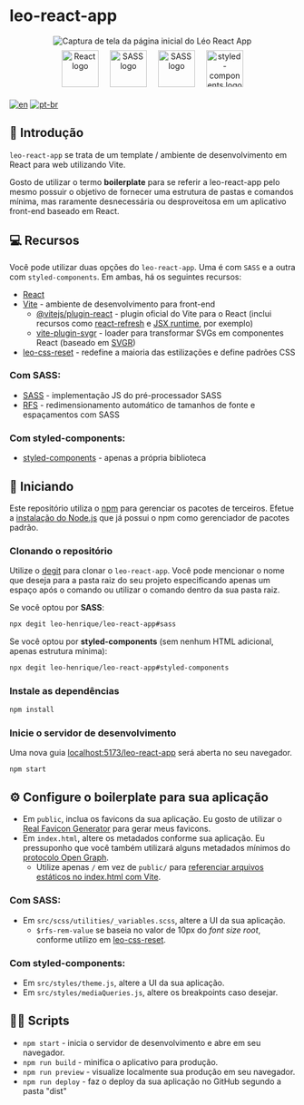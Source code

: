 # leo-react-app

<div align="center">
	<img src="https://user-images.githubusercontent.com/72027449/212686494-3c9d878f-c269-4520-aa61-649a2d94f691.gif"
	alt="Captura de tela da página inicial do Léo React App" />
</div>

<div align="center">
	<a href="https://pt-br.reactjs.org/"
	target="_blank"
	rel="external referrer noopener"
	style="display: inline-block; padding: 8px">
		<img src="https://cdn.jsdelivr.net/gh/devicons/devicon/icons/react/react-original.svg"
		alt="React logo"
		width="65" />
	</a>
	<a href="https://vitejs.dev"
	target="_blank"
	rel="external referrer noopener"
	style="display: inline-block; padding: 8px">
		<img src="https://vitejs.dev/logo.svg"
		alt="SASS logo"
		width="65" />         
	</a>
	<a href="https://sass-lang.com/"
	target="_blank"
	rel="external referrer noopener"
	style="display: inline-block; padding: 8px">
        <img src="https://cdn.jsdelivr.net/gh/devicons/devicon/icons/sass/sass-original.svg"
		alt="SASS logo"
		width="65" />
	</a>
    <a href="https://styled-components.com/"
	target="_blank"
	rel="external referrer noopener"
	style="display: inline-block; padding: 8px">
        <img src="https://avatars.githubusercontent.com/u/20658825?v=4"
		alt="styled-components logo"
		width="65" />
	</a>
</div>

[![en](https://img.shields.io/badge/idioma-en-red.svg)](https://github.com/Leo-Henrique/leo-react-app/blob/main/README.md)
[![pt-br](https://img.shields.io/badge/idioma-pt--br-green.svg)](https://github.com/Leo-Henrique/leo-react-app/blob/main/README-pt-BR.md)

## 🔎 Introdução

`leo-react-app` se trata de um template / ambiente de desenvolvimento em React para web utilizando Vite.

Gosto de utilizar o termo **boilerplate** para se referir a leo-react-app pelo mesmo possuir o objetivo de fornecer uma estrutura de pastas e comandos mínima, mas raramente desnecessária ou desproveitosa em um aplicativo front-end baseado em React.

## 💻 Recursos

Você pode utilizar duas opções do `leo-react-app`. Uma é com `SASS` e a outra com `styled-components`. Em ambas, há os seguintes recursos:

* [React](https://pt-br.reactjs.org/)
* [Vite](https://vitejs.dev/) - ambiente de desenvolvimento para front-end
	* [@vitejs/plugin-react](https://github.com/vitejs/vite-plugin-react/tree/main/packages/plugin-react) - plugin oficial do Vite para o React (inclui recursos como [react-refresh](https://www.npmjs.com/package/react-refresh) e [JSX runtime](https://github.com/alloc/vite-react-jsx#faq), por exemplo)
	* [vite-plugin-svgr](https://github.com/pd4d10/vite-plugin-svgr) - loader para transformar SVGs em componentes React (baseado em [SVGR](https://react-svgr.com/))
* [leo-css-reset](https://github.com/Leo-Henrique/leo-css-reset) - redefine a maioria das estilizações e define padrões CSS

### Com SASS:

* [SASS](https://www.npmjs.com/package/sass) - implementação JS do pré-processador SASS
* [RFS](https://github.com/twbs/rfs#readme) - redimensionamento automático de tamanhos de fonte e espaçamentos com SASS

### Com styled-components:

* [styled-components](https://styled-components.com/) - apenas a própria biblioteca

## 🚀 Iniciando

Este repositório utiliza o [npm](https://www.npmjs.com/) para gerenciar os pacotes de terceiros. Efetue a [instalação do Node.js](https://nodejs.org/pt-br/) que já possui o npm como gerenciador de pacotes padrão.

### Clonando o repositório

Utilize o [degit](https://github.com/Rich-Harris/degit) para clonar o `leo-react-app`. Você pode mencionar o nome que deseja para a pasta raiz do seu projeto especificando apenas um espaço após o comando ou utilizar o comando dentro da sua pasta raiz.

Se você optou por **SASS**:
```bash
npx degit leo-henrique/leo-react-app#sass
```

Se você optou por **styled-components** (sem nenhum HTML adicional, apenas estrutura mínima):
```bash
npx degit leo-henrique/leo-react-app#styled-components
```

### Instale as dependências

```bash
npm install
```

### Inicie o servidor de desenvolvimento

Uma nova guia [localhost:5173/leo-react-app](http://localhost:5173/leo-react-app) será aberta no seu navegador.

```
npm start
```

## ⚙️ Configure o boilerplate para sua aplicação

* Em `public`, inclua os favicons da sua aplicação. Eu gosto de utilizar o [Real Favicon Generator](https://realfavicongenerator.net/) para gerar meus favicons.
* Em `index.html`, altere os metadados conforme sua aplicação. Eu pressuponho que você também utilizará alguns metadados mínimos do [protocolo Open Graph](https://ogp.me/).
	* Utilize apenas `/` em vez de `public/` para [referenciar arquivos estáticos no index.html com Vite](https://vitejs.dev/guide/assets.html#the-public-directory).

### Com SASS:

* Em `src/scss/utilities/_variables.scss`, altere a UI da sua aplicação.
	* `$rfs-rem-value` se baseia no valor de 10px do *font size root*, conforme utilizo em [leo-css-reset](https://github.com/Leo-Henrique/leo-css-reset).

### Com styled-components:

* Em `src/styles/theme.js`, altere a UI da sua aplicação.
* Em `src/styles/mediaQueries.js`, altere os breakpoints caso desejar.

## 👨‍💻 Scripts 

* `npm start` - inicia o servidor de desenvolvimento e abre em seu navegador.
* `npm run build` - minifica o aplicativo para produção.
* `npm run preview` - visualize localmente sua produção em seu navegador.
* `npm run deploy` - faz o deploy da sua aplicação no GitHub segundo a pasta "dist"
